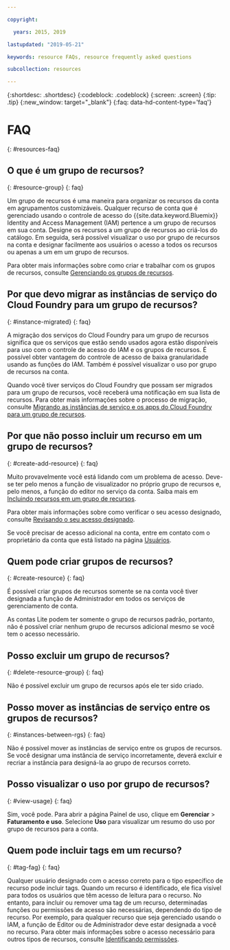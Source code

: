 ```yaml
---

copyright:

  years: 2015, 2019

lastupdated: "2019-05-21"

keywords: resource FAQs, resource frequently asked questions

subcollection: resources

---
```



{:shortdesc: .shortdesc}
{:codeblock: .codeblock}
{:screen: .screen}
{:tip: .tip}
{:new_window: target="_blank"}
{:faq: data-hd-content-type='faq'}


# FAQ
{: #resources-faq}

## O que é um grupo de recursos?
{: #resource-group}
{: faq}

Um grupo de recursos é uma maneira para organizar os recursos da conta em agrupamentos customizáveis. Qualquer recurso de conta que é gerenciado usando o controle de acesso do {{site.data.keyword.Bluemix}} Identity and Access Management (IAM) pertence a um grupo de recursos em sua conta. Designe os recursos a um grupo de recursos ao criá-los do catálogo. Em seguida, será possível visualizar o uso por grupo de recursos
na conta e designar facilmente aos usuários o acesso a todos os recursos ou apenas a um em um grupo de recursos.

Para obter mais informações sobre como criar e trabalhar com os grupos de recursos, consulte
[Gerenciando os grupos de recursos](/docs/resources?topic=resources-rgs).  

## Por que devo migrar as instâncias de serviço do Cloud Foundry para um grupo de recursos?
{: #instance-migrated}
{: faq}

A migração dos serviços do Cloud Foundry para um grupo de recursos significa que os serviços que estão sendo usados agora
estão disponíveis para uso com o controle de acesso do IAM e os grupos de recursos. É possível obter vantagem do controle de acesso
de baixa granularidade usando as funções do IAM. Também é possível visualizar o uso por grupo de recursos na conta. 

Quando você tiver serviços do Cloud Foundry que possam ser migrados para um grupo de recursos, você receberá uma notificação em sua lista de recursos. Para obter mais informações sobre o processo de migração, consulte
[Migrando as instâncias de serviço e os apps do Cloud Foundry para um
grupo de recursos](/docs/resources?topic=resources-migrate).

## Por que não posso incluir um recurso em um grupo de recursos?
{: #create-add-resource}
{: faq}

Muito provavelmente você está lidando com um problema de acesso. Deve-se ter pelo menos a função de visualizador no
próprio grupo de recursos e, pelo menos, a função do editor no serviço da conta. Saiba mais em [Incluindo recursos em um grupo de recursos](/docs/resources?topic=resources-rgs#add_to_rgs).

Para obter mais informações sobre como verificar o seu acesso designado, consulte [Revisando o seu acesso designado](/docs/iam?topic=iam-iammanidaccser#review_your_access).

Se você precisar de acesso adicional na conta, entre em contato com o proprietário da conta que está listado na página [Usuários](https://{DomainName}/iam#/users). 

## Quem pode criar grupos de recursos?
{: #create-resource}
{: faq}

É possível criar grupos de recursos somente se na conta você tiver designada a função de Administrador em todos os serviços de gerenciamento de conta.

As contas Lite podem ter somente o grupo de recursos padrão, portanto, não é possível criar nenhum grupo de recursos adicional mesmo se você tem o acesso necessário.

## Posso excluir um grupo de recursos?
{: #delete-resource-group}
{: faq}

Não é possível excluir um grupo de recursos após ele ter sido criado.

## Posso mover as instâncias de serviço entre os grupos de recursos?
{: #instances-between-rgs}
{: faq}

Não é possível mover as instâncias de serviço entre os grupos de recursos. Se você designar uma instância de serviço incorretamente, deverá excluir e recriar a instância para designá-la ao grupo de recursos correto.  

## Posso visualizar o uso por grupo de recursos?
{: #view-usage}
{: faq}

Sim, você pode. Para abrir a página Painel de uso, clique em **Gerenciar** &gt; **Faturamento e uso**. Selecione **Uso** para visualizar um resumo do uso por grupo de recursos para a conta. 

## Quem pode incluir tags em um recurso?
{: #tag-fag}
{: faq}

Qualquer usuário designado com o acesso correto para o tipo específico de recurso pode incluir tags. Quando um recurso é identificado, ele fica visível para todos os usuários que têm acesso de leitura para o recurso. No entanto, para incluir ou remover uma tag de um recurso, determinadas funções ou permissões de acesso são necessárias, dependendo do tipo de recurso. Por exemplo, para qualquer recurso que seja gerenciado usando o IAM, a função de Editor ou de Administrador deve estar designada a você no recurso. Para obter mais informações sobre o acesso necessário para outros tipos de recursos, consulte [Identificando permissões](/docs/resources?topic=resources-access#tagging-permissions).

